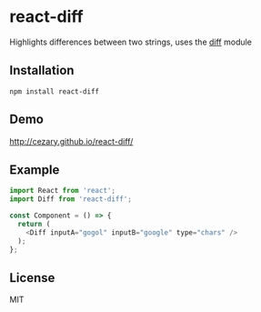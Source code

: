 # react-diff

Highlights differences between two strings, uses the [diff](https://www.npmjs.com/package/diff) module

## Installation

```
npm install react-diff
```

## Demo

http://cezary.github.io/react-diff/

## Example

```javascript
import React from 'react';
import Diff from 'react-diff';

const Component = () => {
  return (
    <Diff inputA="gogol" inputB="google" type="chars" />
  );
};
```

## License

MIT
